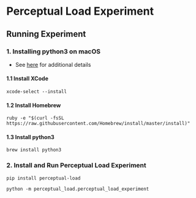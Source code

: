 # Perceptual Load Experiment

## Running Experiment

### 1. Installing python3 on macOS
- See [here](https://installpython3.com/mac/) for additional details

#### 1.1 Install XCode
```
xcode-select --install
```

#### 1.2 Install Homebrew
```
ruby -e "$(curl -fsSL https://raw.githubusercontent.com/Homebrew/install/master/install)"
```

#### 1.3 Install python3
```
brew install python3
```

### 2. Install and Run Perceptual Load Experiment
```
pip install perceptual-load
```
```
python -m perceptual_load.perceptual_load_experiment
```

